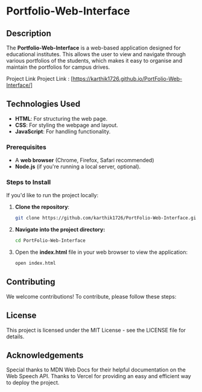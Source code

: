 # Portfolio-Web-Interface

## Description
The **Portfolio-Web-Interface** is a web-based application designed for educational institutes. This allows the user to view and navigate through various portfolios of the students, which makes it easy to organise and maintain the portfolios for campus drives.

Project Link Project Link : [https://karthik1726.github.io/PortFolio-Web-Interface/]

## Technologies Used
- **HTML**: For structuring the web page.
- **CSS**: For styling the webpage and layout.
- **JavaScript**: For handling functionality.

### Prerequisites
- A **web browser** (Chrome, Firefox, Safari recommended) 
- **Node.js** (if you're running a local server, optional).

### Steps to Install
If you'd like to run the project locally:

1. **Clone the repository**:
   ```bash
   git clone https://github.com/karthik1726/PortFolio-Web-Interface.git
2. **Navigate into the project directory:**
   ```bash
   cd PortFolio-Web-Interface
   
3. Open the **index.html** file in your web browser to view the application:
   ```bash
   open index.html


## Contributing
We welcome contributions! To contribute, please follow these steps:

## License
This project is licensed under the MIT License - see the LICENSE file for details.

## Acknowledgements
Special thanks to MDN Web Docs for their helpful documentation on the Web Speech API.
Thanks to Vercel for providing an easy and efficient way to deploy the project.
